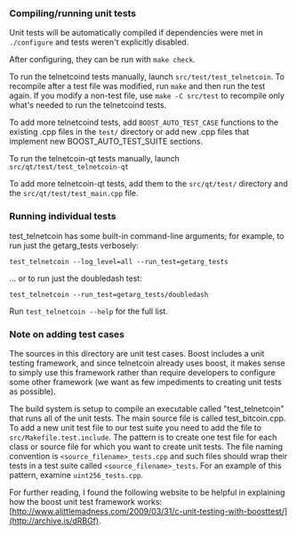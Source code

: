 ### Compiling/running unit tests

Unit tests will be automatically compiled if dependencies were met in `./configure`
and tests weren't explicitly disabled.

After configuring, they can be run with `make check`.

To run the telnetcoind tests manually, launch `src/test/test_telnetcoin`. To recompile
after a test file was modified, run `make` and then run the test again. If you
modify a non-test file, use `make -C src/test` to recompile only what's needed
to run the telnetcoind tests.

To add more telnetcoind tests, add `BOOST_AUTO_TEST_CASE` functions to the existing
.cpp files in the `test/` directory or add new .cpp files that
implement new BOOST_AUTO_TEST_SUITE sections.

To run the telnetcoin-qt tests manually, launch `src/qt/test/test_telnetcoin-qt`

To add more telnetcoin-qt tests, add them to the `src/qt/test/` directory and
the `src/qt/test/test_main.cpp` file.

### Running individual tests

test_telnetcoin has some built-in command-line arguments; for
example, to run just the getarg_tests verbosely:

    test_telnetcoin --log_level=all --run_test=getarg_tests

... or to run just the doubledash test:

    test_telnetcoin --run_test=getarg_tests/doubledash

Run `test_telnetcoin --help` for the full list.

### Note on adding test cases

The sources in this directory are unit test cases.  Boost includes a
unit testing framework, and since telnetcoin already uses boost, it makes
sense to simply use this framework rather than require developers to
configure some other framework (we want as few impediments to creating
unit tests as possible).

The build system is setup to compile an executable called "test_telnetcoin"
that runs all of the unit tests.  The main source file is called
test_bitcoin.cpp. To add a new unit test file to our test suite you need
to add the file to `src/Makefile.test.include`. The pattern is to create
one test file for each class or source file for which you want to create
unit tests.  The file naming convention is `<source_filename>_tests.cpp`
and such files should wrap their tests in a test suite
called `<source_filename>_tests`. For an example of this pattern,
examine `uint256_tests.cpp`.

For further reading, I found the following website to be helpful in
explaining how the boost unit test framework works:
[http://www.alittlemadness.com/2009/03/31/c-unit-testing-with-boosttest/](http://archive.is/dRBGf).
